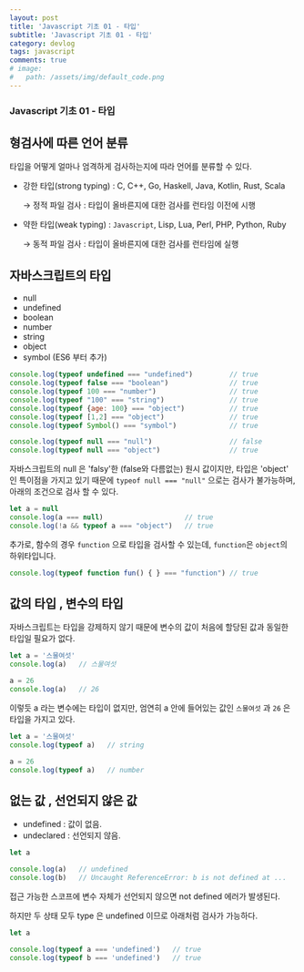 ```yaml
---
layout: post
title: 'Javascript 기초 01 - 타입'
subtitle: 'Javascript 기초 01 - 타입'
category: devlog
tags: javascript
comments: true
# image: 
#   path: /assets/img/default_code.png
---
```


### Javascript 기초 01 - 타입

## 형검사에 따른 언어 분류

타입을 어떻게 얼마나 엄격하게 검사하는지에 따라 언어를 분류할 수 있다.

- 강한 타입(strong typing) : C, C++, Go, Haskell, Java, Kotlin, Rust, Scala

    → 정적 파일 검사 : 타입이 올바른지에 대한 검사를 런타임 이전에 시행

- 약한 타입(weak typing) : `Javascript`, Lisp, Lua, Perl, PHP, Python, Ruby

    → 동적 파일 검사 : 타입이 올바른지에 대한 검사를 런타임에 실행

## 자바스크립트의 타입 

- null
- undefined
- boolean
- number
- string
- object
- symbol (ES6 부터 추가)

```jsx
console.log(typeof undefined === "undefined")         // true
console.log(typeof false === "boolean")               // true
console.log(typeof 100 === "number")                  // true
console.log(typeof "100" === "string")                // true
console.log(typeof {age: 100} === "object")           // true
console.log(typeof [1,2] === "object")                // true
console.log(typeof Symbol() === "symbol")             // true

console.log(typeof null === "null")                   // false
console.log(typeof null === "object")                 // true
```

자바스크립트의 null 은 'falsy'한 (false와 다름없는) 원시 값이지만, 타입은 'object' 인 특이점을 가지고 있기 때문에 `typeof null === "null"` 으로는 검사가 불가능하며, 아래의 조건으로 검사 할 수 있다.

```jsx
let a = null
console.log(a === null)                    // true
console.log(!a && typeof a === "object")   // true
```

추가로, 함수의 경우 `function` 으로 타입을 검사할 수 있는데, `function`은 `object`의 하위타입니다.

```jsx
console.log(typeof function fun() { } === "function") // true
```

## 값의 타입 , 변수의 타입

자바스크립트는 타입을 강제하지 않기 때문에 변수의 값이 처음에 할당된 값과 동일한 타입일 필요가 없다.

```jsx
let a = '스물여섯'
console.log(a)   // 스물여섯

a = 26
console.log(a)   // 26
```

이렇듯 a 라는 변수에는 타입이 없지만, 엄연히 a 안에 들어있는 값인 `스물여섯` 과 `26` 은 타입을 가지고 있다.

```jsx
let a = '스물여섯'
console.log(typeof a)   // string

a = 26
console.log(typeof a)   // number
```

## 없는 값 , 선언되지 않은 값

- undefined : 값이 없음. 
- undeclared : 선언되지 않음.

```jsx
let a

console.log(a)   // undefined
console.log(b)   // Uncaught ReferenceError: b is not defined at ... 
```

접근 가능한 스코프에 변수 자체가 선언되지 않으면 not defined 에러가 발생된다.

하지만 두 상태 모두 type 은 undefined 이므로 아래처럼 검사가 가능하다.

```jsx
let a

console.log(typeof a === 'undefined')   // true
console.log(typeof b === 'undefined')   // true
```